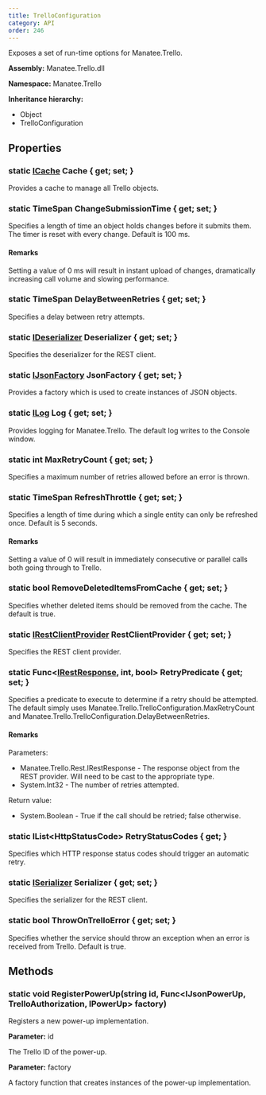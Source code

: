 ```yaml
---
title: TrelloConfiguration
category: API
order: 246
---
```


Exposes a set of run-time options for Manatee.Trello.

**Assembly:** Manatee.Trello.dll

**Namespace:** Manatee.Trello

**Inheritance hierarchy:**

- Object
- TrelloConfiguration

## Properties

### static [ICache](../ICache#icache) Cache { get; set; }

Provides a cache to manage all Trello objects.

### static TimeSpan ChangeSubmissionTime { get; set; }

Specifies a length of time an object holds changes before it submits them. The timer is reset with every change. Default is 100 ms.

#### Remarks

Setting a value of 0 ms will result in instant upload of changes, dramatically increasing call volume and slowing performance.

### static TimeSpan DelayBetweenRetries { get; set; }

Specifies a delay between retry attempts.

### static [IDeserializer](../IDeserializer#ideserializer) Deserializer { get; set; }

Specifies the deserializer for the REST client.

### static [IJsonFactory](../IJsonFactory#ijsonfactory) JsonFactory { get; set; }

Provides a factory which is used to create instances of JSON objects.

### static [ILog](../ILog#ilog) Log { get; set; }

Provides logging for Manatee.Trello. The default log writes to the Console window.

### static int MaxRetryCount { get; set; }

Specifies a maximum number of retries allowed before an error is thrown.

### static TimeSpan RefreshThrottle { get; set; }

Specifies a length of time during which a single entity can only be refreshed once. Default is 5 seconds.

#### Remarks

Setting a value of 0 will result in immediately consecutive or parallel calls both going through to Trello.

### static bool RemoveDeletedItemsFromCache { get; set; }

Specifies whether deleted items should be removed from the cache. The default is true.

### static [IRestClientProvider](../IRestClientProvider#irestclientprovider) RestClientProvider { get; set; }

Specifies the REST client provider.

### static Func&lt;[IRestResponse](../IRestResponse#irestresponse), int, bool&gt; RetryPredicate { get; set; }

Specifies a predicate to execute to determine if a retry should be attempted. The default simply uses Manatee.Trello.TrelloConfiguration.MaxRetryCount and Manatee.Trello.TrelloConfiguration.DelayBetweenRetries.

#### Remarks

Parameters:

- Manatee.Trello.Rest.IRestResponse - The response object from the REST provider. Will need to be cast to the appropriate type.
- System.Int32 - The number of retries attempted.

Return value:

- System.Boolean - True if the call should be retried; false otherwise.

### static IList&lt;HttpStatusCode&gt; RetryStatusCodes { get; }

Specifies which HTTP response status codes should trigger an automatic retry.

### static [ISerializer](../ISerializer#iserializer) Serializer { get; set; }

Specifies the serializer for the REST client.

### static bool ThrowOnTrelloError { get; set; }

Specifies whether the service should throw an exception when an error is received from Trello. Default is true.

## Methods

### static void RegisterPowerUp(string id, Func&lt;IJsonPowerUp, TrelloAuthorization, IPowerUp&gt; factory)

Registers a new power-up implementation.

**Parameter:** id

The Trello ID of the power-up.

**Parameter:** factory

A factory function that creates instances of the power-up implementation.

